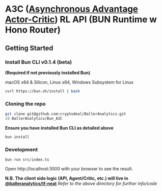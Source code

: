 # A3C ([Asynchronous Advantage Actor-Critic](https://naifmehanna.com/2019-02-27-scaling-a3c-multiple-machines-tensorflowjs/)) RL API (BUN Runtime w Hono Router)

## Getting Started

### Install Bun CLI v0.1.4 (beta)
**(Required if not previously installed Bun)**

macOS x64 & Silicon, Linux x64, Windows Subsystem for Linux
```bash
curl https://bun.sh/install | bash
```

### Cloning the repo

```sh
git clone git@github.com:cryptodeal/BallerAnalytics.git
cd BallerAnalytics/Bun_A3C

```

**Ensure you have installed Bun CLI as detailed above**
```sh
bun install
```

### Development
```
bun run src/index.ts
```

Open http://localhost:3000 with your browser to see the result.

**N.B. The client side logic (API, Agent/Critic, etc.) will live in [@balleranalytics/tf-neat](../packages/tf-neat/src/A3C/)**
*Refer to the above directory for further info/code*

